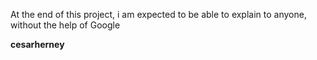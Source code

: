 At the end of this project, i am expected to be able to explain to anyone, without the help of Google

**cesarherney**